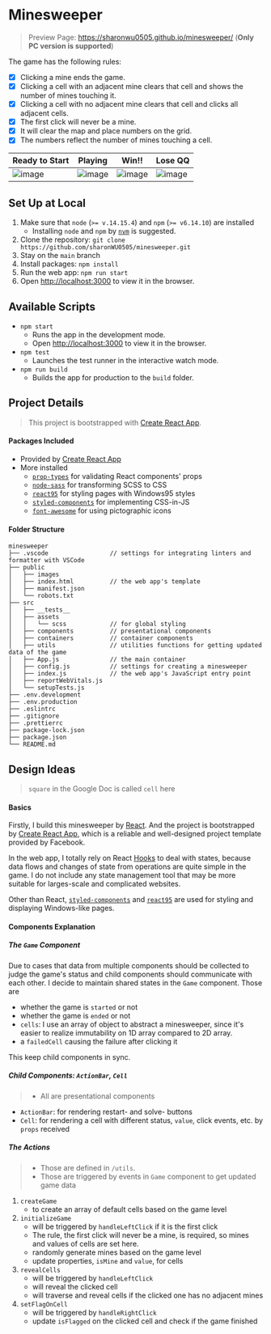 # Minesweeper

> Preview Page: https://sharonwu0505.github.io/minesweeper/ (**Only PC version is supported**)

The game has the following rules:

- [x] Clicking a mine ends the game.
- [x] Clicking a cell with an adjacent mine clears that cell and shows the number of mines touching it.
- [x] Clicking a cell with no adjacent mine clears that cell and clicks all adjacent cells.
- [x] The first click will never be a mine.
- [x] It will clear the map and place numbers on the grid.
- [x] The numbers reflect the number of mines touching a cell.

| Ready to Start                                                                                                  | Playing                                                                                                         | Win!!                                                                                                           | Lose QQ                                                                                                         |
| --------------------------------------------------------------------------------------------------------------- | --------------------------------------------------------------------------------------------------------------- | --------------------------------------------------------------------------------------------------------------- | --------------------------------------------------------------------------------------------------------------- |
| ![image](https://user-images.githubusercontent.com/19202399/116819761-0615a480-aba4-11eb-9eac-088f5946f337.png) | ![image](https://user-images.githubusercontent.com/19202399/116819786-2ba2ae00-aba4-11eb-8a32-be5aeba9cfb0.png) | ![image](https://user-images.githubusercontent.com/19202399/116819874-bbe0f300-aba4-11eb-9259-dad26de80b72.png) | ![image](https://user-images.githubusercontent.com/19202399/116819832-758b9400-aba4-11eb-9963-d70fe564a549.png) |

## Set Up at Local

1. Make sure that `node` (`>= v.14.15.4`) and `npm` (`>= v6.14.10`) are installed
   - Installing `node` and `npm` by [`nvm`](https://github.com/nvm-sh/nvm) is suggested.
2. Clone the repository: `git clone https://github.com/sharonWU0505/minesweeper.git`
3. Stay on the `main` branch
4. Install packages: `npm install`
5. Run the web app: `npm run start`
6. Open [http://localhost:3000](http://localhost:3000) to view it in the browser.

## Available Scripts

- `npm start`
  - Runs the app in the development mode.
  - Open [http://localhost:3000](http://localhost:3000) to view it in the browser.
- `npm test`
  - Launches the test runner in the interactive watch mode.
- `npm run build`
  - Builds the app for production to the `build` folder.

## Project Details

> This project is bootstrapped with [Create React App](https://github.com/facebook/create-react-app).

#### Packages Included

- Provided by [Create React App](https://github.com/facebook/create-react-app#whats-included)
- More installed
  - [`prop-types`](https://www.npmjs.com/package/prop-types) for validating React components' props
  - [`node-sass`](https://www.npmjs.com/package/node-sass) for transforming SCSS to CSS
  - [`react95`](https://www.npmjs.com/package/react95) for styling pages with Windows95 styles
  - [`styled-components`](https://www.npmjs.com/package/styled-components) for implementing CSS-in-JS
  - [`font-awesome`](https://www.npmjs.com/package/font-awesome) for using pictographic icons

#### Folder Structure

```
minesweeper
├── .vscode                 // settings for integrating linters and formatter with VSCode
├── public
│   ├── images
│   ├── index.html          // the web app's template
│   ├── manifest.json
│   └── robots.txt
├── src
│   ├── __tests__
│   ├── assets
│   │   └── scss            // for global styling
│   ├── components          // presentational components
│   ├── containers          // container components
│   ├── utils               // utilities functions for getting updated data of the game
│   ├── App.js              // the main container
│   ├── config.js           // settings for creating a minesweeper
│   ├── index.js            // the web app's JavaScript entry point
│   ├── reportWebVitals.js
│   └── setupTests.js
├── .env.development
├── .env.production
├── .eslintrc
├── .gitignore
├── .prettierrc
├── package-lock.json
├── package.json
└── README.md
```

## Design Ideas

> `square` in the Google Doc is called `cell` here

#### Basics

Firstly, I build this minesweeper by [React](https://reactjs.org/). And the project is bootstrapped by [Create React App](https://github.com/facebook/create-react-app), which is a reliable and well-designed project template provided by Facebook.

In the web app, I totally rely on React [Hooks](https://reactjs.org/docs/hooks-reference.html) to deal with states, because data flows and changes of state from operations are quite simple in the game. I do not include any state management tool that may be more suitable for larges-scale and complicated websites.

Other than React, [`styled-components`](https://www.npmjs.com/package/styled-components) and [`react95`](https://www.npmjs.com/package/react95) are used for styling and displaying Windows-like pages.

#### Components Explanation

##### The `Game` Component

Due to cases that data from multiple components should be collected to judge the game's status and child components should communicate with each other. I decide to maintain shared states in the `Game` component. Those are

- whether the game is `started` or not
- whether the game is `ended` or not
- `cells`: I use an array of object to abstract a minesweeper, since it's easier to realize immutability on 1D array compared to 2D array.
- a `failedCell` causing the failure after clicking it

This keep child components in sync.

##### Child Components: `ActionBar`, `Cell`

> - All are presentational components

- `ActionBar`: for rendering restart- and solve- buttons
- `Cell`: for rendering a cell with different status, `value`, click events, etc. by `props` received

##### The Actions

> - Those are defined in `/utils`.
> - Those are triggered by events in `Game` component to get updated game data

1. `createGame`
   - to create an array of default cells based on the game level
2. `initializeGame`
   - will be triggered by `handleLeftClick` if it is the first click
   - The rule, the first click will never be a mine, is required, so mines and values of cells are set here.
   - randomly generate mines based on the game level
   - update properties, `isMine` and `value`, for cells
3. `revealCells`
   - will be triggered by `handleLeftClick`
   - will reveal the clicked cell
   - will traverse and reveal cells if the clicked one has no adjacent mines
4. `setFlagOnCell`
   - will be triggered by `handleRightClick`
   - update `isFlagged` on the clicked cell and check if the game finished
